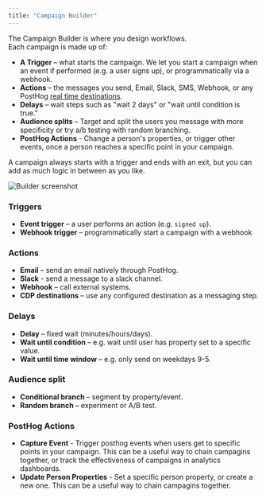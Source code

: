 ```yaml
---
title: "Campaign Builder"
---
```


The Campaign Builder is where you design workflows.  
Each campaign is made up of:

- **A Trigger** – what starts the campaign. We let you start a campaign when an event if performed (e.g. a user signs up), or programmatically via a webhook.
- **Actions** – the messages you send, Email, Slack, SMS, Webhook, or any PostHog [real time destinations](/docs/cdp/destinations).
- **Delays** – wait steps such as "wait 2 days" or "wait until condition is true."
- **Audience splits** – Target and split the users you message with more specificity or try a/b testing with random branching.
- **PostHog Actions** - Change a person's properties, or trigger other events, once a person reaches a specific point in your campaign.

A campaign always starts with a trigger and ends with an exit, but you can add as much logic in between as you like.

![Builder screenshot](/images/docs/messaging/builder.png)

### Triggers

- **Event trigger** – a user performs an action (e.g. `signed up`).
- **Webhook trigger** – programmatically start a campaign with a webhook

### Actions

- **Email** – send an email natively through PostHog.
- **Slack** - send a message to a slack channel.
- **Webhook** – call external systems.
- **CDP destinations** – use any configured destination as a messaging step.

### Delays

- **Delay** – fixed wait (minutes/hours/days).
- **Wait until condition** – e.g. wait until user has property set to a specific value.
- **Wait until time window** – e.g. only send on weekdays 9-5.

### Audience split

- **Conditional branch** – segment by property/event.
- **Random branch** – experiment or A/B test.


### PostHog Actions

- **Capture Event** - Trigger posthog events when users get to specific points in your campaign. This can be a useful way to chain campagins together, or track the effectiveness of campaigns in analytics dashboards.
- **Update Person Properties** - Set a specific person property, or create a new one. This can be a useful way to chain campagins together.
